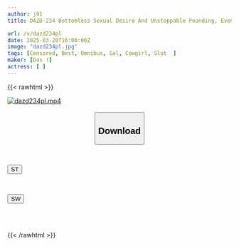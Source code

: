 ```yaml
---
author: j91
title: DAZD-234 Bottomless Sexual Desire And Unstoppable Pounding, Even After Dawn, Sperm Is Squeezed Out And Balls Are Empty, The Best Of The Best Gal Cowgirl FUCK

url: /v/dazd234pl
date: 2025-03-20T16:00:00Z
image: "dazd234pl.jpg"
tags: [Censored, Best, Omnibus, Gal, Cowgirl, Slut	]
maker: [Das !]
actress: [ ]
---
```



{{< rawhtml >}}

<div class="video" data-videoid="plykAzexjQtrpaB">
    <a href="javascript:;">
        <img src="/v/dazd234pl/dazd234pl.jpg" width="WIDTH" height="HEIGHT" alt="dazd234pl.mp4" loading="lazy">
    </a>
</div>

<script type="text/javascript" src="https://j91.asia/asset/on-demand-st.js"></script>

<br>
  <link rel="stylesheet" href="https://j91.asia/asset/bs5.css">
  
  <center>
  <button class="btn btn-primary" type="button" data-bs-toggle="collapse" data-bs-target=".multi-collapse" aria-expanded="false" aria-controls="multiCollapseExample1 multiCollapseExample2"><h2>Download</h2></button></center>
</p>
<div class="row">
  <div class="col">
    <div class="collapse multi-collapse" id="multiCollapseExample1">
      <div class="card card-body">
	      	      <br>
<div class="buttons">  
<p><a href="/v/dazd234pl/st.html" target="_blank"><button class="btn-hover color-3"><i class="fa fa-download"></i> ST</button></a></p></div>
    </div>
  </div>
</div>
  <div class="col">
    <div class="collapse multi-collapse" id="multiCollapseExample2">
      <div class="card card-body">
	      <br>
<div class="buttons">
<p><a href="/v/dazd234pl/sw.html" target="_blank"><button class="btn-hover color-2"><i class="fa fa-download"></i> SW</button></a></p></div>
<br><br>
      </div>
    </div>
  </div>
</div>

{{< /rawhtml >}}